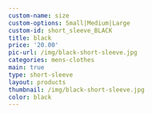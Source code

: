 ```yaml
---
custom-name: size
custom-options: Small|Medium|Large
custom-id: short_sleeve_BLACK
title: black
price: '20.00'
pic-url: /img/black-short-sleeve.jpg
categories: mens-clothes
main: true
type: short-sleeve
layout: products
thumbnail: /img/black-short-sleeve.jpg
color: black
---
```

